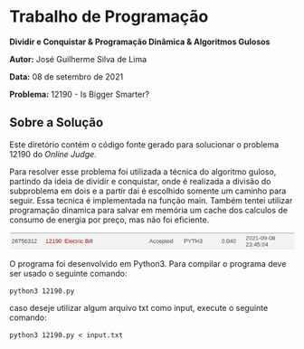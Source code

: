 # Trabalho de Programação

**Dividir e Conquistar & Programação Dinâmica & Algoritmos Gulosos**

**Autor:** José Guilherme Silva de Lima

**Data:** 08 de setembro de 2021

**Problema:** 12190	- Is Bigger Smarter?

## Sobre a Solução
Este diretório contém o código fonte gerado para solucionar o problema 12190
do *Online Judge*. 

Para resolver esse problema foi utilizada a técnica do algoritmo guloso, partindo da ideia de dividir e conquistar, onde é 
realizada a divisão do subproblema em dois e a partir dai é escolhido somente um caminho para seguir. Essa tecnica é implementada na função main. Também tentei utilizar programação dinamica para salvar em memória um cache dos calculos de
consumo de energia por preço, mas não foi eficiente.

![Veredito](./12190-veredito.png)

O programa foi desenvolvido em Python3. Para compilar o programa deve ser usado
o seguinte comando:
```
python3 12190.py
```
caso deseje utilizar algum arquivo txt como input, execute o seguinte comando:
```
python3 12190.py < input.txt
```


